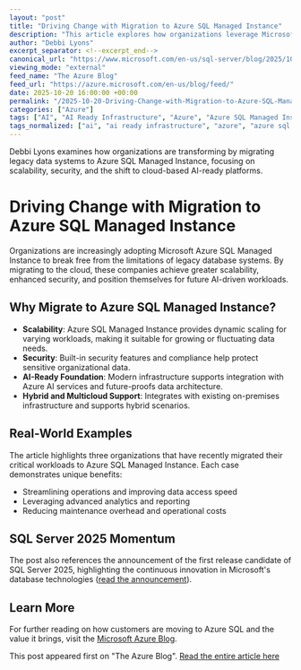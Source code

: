```yaml
---
layout: "post"
title: "Driving Change with Migration to Azure SQL Managed Instance"
description: "This article explores how organizations leverage Microsoft Azure SQL Managed Instance to move from legacy systems to modern, secure, and scalable cloud infrastructure. Highlighting real-world customer scenarios, it discusses the advantages of migrating to an AI-ready SQL platform in Azure."
author: "Debbi Lyons"
excerpt_separator: <!--excerpt_end-->
canonical_url: "https://www.microsoft.com/en-us/sql-server/blog/2025/10/20/innovation-spotlight-how-3-customers-are-driving-change-with-migration-to-azure-sql/"
viewing_mode: "external"
feed_name: "The Azure Blog"
feed_url: "https://azure.microsoft.com/en-us/blog/feed/"
date: 2025-10-20 16:00:00 +00:00
permalink: "/2025-10-20-Driving-Change-with-Migration-to-Azure-SQL-Managed-Instance.html"
categories: ["Azure"]
tags: ["AI", "AI Ready Infrastructure", "Azure", "Azure SQL Managed Instance", "Cloud Databases", "Database Modernization", "Databases", "Hybrid + Multicloud", "Hybrid Cloud", "Microsoft Azure", "Multicloud", "News", "Scalability", "SQL Server", "SQL Server Migration"]
tags_normalized: ["ai", "ai ready infrastructure", "azure", "azure sql managed instance", "cloud databases", "database modernization", "databases", "hybrid plus multicloud", "hybrid cloud", "microsoft azure", "multicloud", "news", "scalability", "sql server", "sql server migration"]
---
```


Debbi Lyons examines how organizations are transforming by migrating legacy data systems to Azure SQL Managed Instance, focusing on scalability, security, and the shift to cloud-based AI-ready platforms.<!--excerpt_end-->

# Driving Change with Migration to Azure SQL Managed Instance

Organizations are increasingly adopting Microsoft Azure SQL Managed Instance to break free from the limitations of legacy database systems. By migrating to the cloud, these companies achieve greater scalability, enhanced security, and position themselves for future AI-driven workloads.

## Why Migrate to Azure SQL Managed Instance?

- **Scalability**: Azure SQL Managed Instance provides dynamic scaling for varying workloads, making it suitable for growing or fluctuating data needs.
- **Security**: Built-in security features and compliance help protect sensitive organizational data.
- **AI-Ready Foundation**: Modern infrastructure supports integration with Azure AI services and future-proofs data architecture.
- **Hybrid and Multicloud Support**: Integrates with existing on-premises infrastructure and supports hybrid scenarios.

## Real-World Examples

The article highlights three organizations that have recently migrated their critical workloads to Azure SQL Managed Instance. Each case demonstrates unique benefits:

- Streamlining operations and improving data access speed
- Leveraging advanced analytics and reporting
- Reducing maintenance overhead and operational costs

## SQL Server 2025 Momentum

The post also references the announcement of the first release candidate of SQL Server 2025, highlighting the continuous innovation in Microsoft's database technologies ([read the announcement](https://www.microsoft.com/en-us/sql-server/blog/2025/08/22/accelerating-sql-server-2025-momentum-announcing-the-first-release-candidate/)).

## Learn More

For further reading on how customers are moving to Azure SQL and the value it brings, visit the [Microsoft Azure Blog](https://azure.microsoft.com/en-us/blog).

This post appeared first on "The Azure Blog". [Read the entire article here](https://www.microsoft.com/en-us/sql-server/blog/2025/10/20/innovation-spotlight-how-3-customers-are-driving-change-with-migration-to-azure-sql/)

